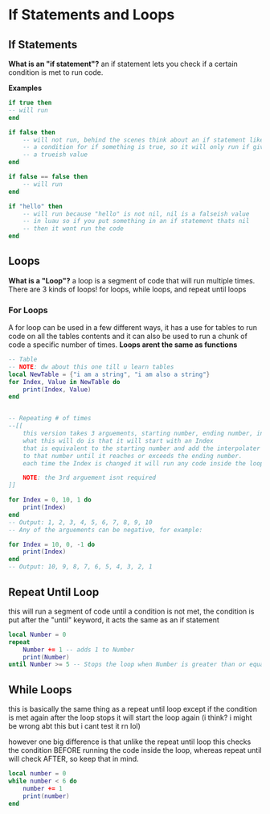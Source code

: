# If Statements and Loops

## If Statements
**What is an "if statement"?**
an if statement lets you check if a certain condition is met to run code.

**Examples**

```lua
if true then
-- will run
end

if false then
    -- will not run, behind the scenes think about an if statement like
    -- a condition for if something is true, so it will only run if given
    -- a trueish value
end

if false == false then
    -- will run
end

if "hello" then
    -- will run because "hello" is not nil, nil is a falseish value
    -- in luau so if you put something in an if statement thats nil
    -- then it wont run the code
end
```

## Loops
**What is a "Loop"?**
a loop is a segment of code that will run multiple times. There are 3 kinds of loops! for loops, while loops, and repeat until loops

### For Loops
A for loop can be used in a few different ways, it has a use for tables to run code on all the tables contents and it can also be used to run a chunk of code a specific number of times. **Loops arent the same as functions**

```lua
-- Table
-- NOTE: dw about this one till u learn tables
local NewTable = {"i am a string", "i am also a string"}
for Index, Value in NewTable do
    print(Index, Value)
end


-- Repeating # of times
--[[
    this version takes 3 arguements, starting number, ending number, interpolater
    what this will do is that it will start with an Index
    that is equivalent to the starting number and add the interpolater
    to that number until it reaches or exceeds the ending number.
    each time the Index is changed it will run any code inside the loop.

    NOTE: the 3rd arguement isnt required
]]

for Index = 0, 10, 1 do
    print(Index)
end
-- Output: 1, 2, 3, 4, 5, 6, 7, 8, 9, 10
-- Any of the arguements can be negative, for example:

for Index = 10, 0, -1 do
    print(Index)
end
-- Output: 10, 9, 8, 7, 6, 5, 4, 3, 2, 1
```

## Repeat Until Loop
this will run a segment of code until a condition is not met, the condition is put after the "until" keyword, it acts the same as an if statement

```lua
local Number = 0
repeat
    Number += 1 -- adds 1 to Number
    print(Number)
until Number >= 5 -- Stops the loop when Number is greater than or equal to 5.
```


## While Loops
this is basically the same thing as a repeat until loop except if the condition is met again after the loop stops it will start the loop again (i think? i might be wrong abt this but i cant test it rn lol)

however one big difference is that unlike the repeat until loop this checks the condition BEFORE running the code inside the loop, whereas repeat until will check AFTER, so keep that in mind.

```lua
local number = 0
while number < 6 do
    number += 1
    print(number)
end
```
